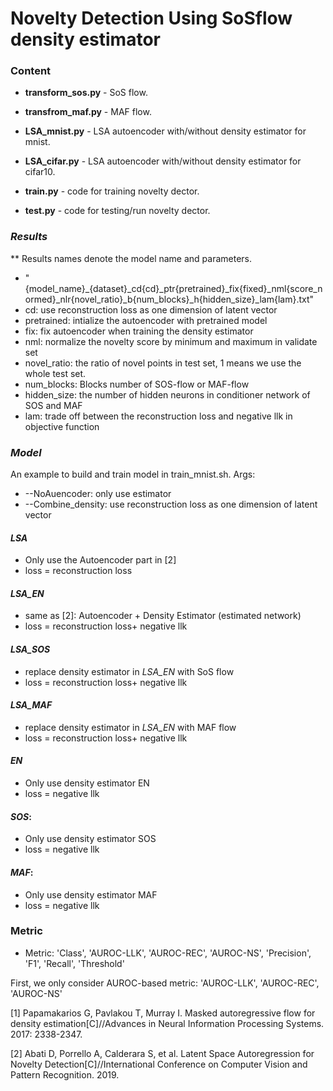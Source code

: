 # Novelty Detection Using SoSflow density estimator


### Content

* **transform_sos.py** -  SoS flow.
* **transfrom_maf.py** - MAF flow.

* **LSA_mnist.py** - LSA autoencoder with/without density estimator for mnist.
* **LSA_cifar.py** - LSA autoencoder with/without density estimator for cifar10.

* **train.py** - code for training novelty dector.
* **test.py** - code for testing/run novelty dector.

### *Results*
** Results names denote the model name and parameters.

* "{model_name}_{dataset}_cd{cd}_ptr{pretrained}_fix{fixed}_nml{score_normed}_nlr{novel_ratio}_b{num_blocks}_h{hidden_size}_lam{lam}.txt"
* cd: use reconstruction loss as one dimension of latent vector
* pretrained: intialize the autoencoder with pretrained model
* fix: fix autoencoder when training the density estimator
* nml: normalize the novelty score by minimum and maximum in validate set
* novel_ratio: the ratio of novel points in test set, 1 means we use the whole test set.
* num_blocks: Blocks number of SOS-flow or MAF-flow
* hidden_size: the number of hidden neurons in conditioner network of SOS and MAF
* lam: trade off between the reconstruction loss and negative llk in objective function

### *Model*
An example to build and train model in train_mnist.sh. Args:
* --NoAuencoder: only use estimator
* --Combine_density: use reconstruction loss as one dimension of latent vector

#### *LSA*
* Only use the Autoencoder part in [2] 
* loss = reconstruction loss

#### *LSA_EN*
* same as [2]: 
Autoencoder + Density Estimator (estimated network)
* loss = reconstruction loss+ negative llk

#### *LSA_SOS*
* replace density estimator in *LSA_EN* with SoS flow
* loss = reconstruction loss+ negative llk

#### *LSA_MAF*
* replace density estimator in *LSA_EN* with MAF flow
* loss = reconstruction loss+ negative llk

#### *EN*
* Only use density estimator EN
* loss = negative llk

#### *SOS*: 
* Only use density estimator SOS
* loss = negative llk

#### *MAF*: 
* Only use density estimator MAF
* loss = negative llk


### Metric 
* Metric: 'Class', 'AUROC-LLK', 'AUROC-REC', 'AUROC-NS', 'Precision',
                'F1',
                'Recall',
                'Threshold'

First, we only consider AUROC-based metric: 'AUROC-LLK', 'AUROC-REC', 'AUROC-NS'


[1] Papamakarios G, Pavlakou T, Murray I. Masked autoregressive flow for density estimation[C]//Advances in Neural Information Processing Systems. 2017: 2338-2347.

[2] Abati D, Porrello A, Calderara S, et al. Latent Space Autoregression for Novelty Detection[C]//International Conference on Computer Vision and Pattern Recognition. 2019. 




